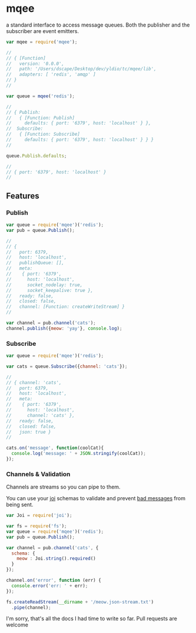 # mqee

a standard interface to access message queues. Both the publisher and the subscriber are event emitters.

``` javascript
var mqee = require('mqee');

//
// { [Function]
//   version: '0.0.0',
//   path: '/Users/dscape/Desktop/dev/yldio/tc/mqee/lib',
//   adapters: [ 'redis', 'amqp' ]
// }
//

var queue = mqee('redis');

//
// { Publish:
//   { [Function: Publish]
//     defaults: { port: '6379', host: 'localhost' } },
//  Subscribe:
//   { [Function: Subscribe]
//     defaults: { port: '6379', host: 'localhost' } } }
//

queue.Publish.defaults;

//
// { port: '6379', host: 'localhost' }
//
```

## Features

### Publish

``` js
var queue = require('mqee')('redis');
var pub = queue.Publish();

//
// {
//   port: 6379,
//   host: 'localhost',
//   publishQueue: [],
//   meta:
//    { port: '6379',
//      host: 'localhost',
//      socket_nodelay: true,
//      socket_keepalive: true },
//   ready: false,
//   closed: false,
//   channel: [Function: createWriteStream] }
//

var channel = pub.channel('cats');
channel.publish({meow: 'yay'}, console.log);
```

### Subscribe

```js
var queue = require('mqee')('redis');

var cats = queue.Subscribe({channel: 'cats'});

//
// { channel: 'cats',
//   port: 6379,
//   host: 'localhost',
//   meta:
//    { port: '6379',
//      host: 'localhost',
//      channel: 'cats' },
//   ready: false,
//   closed: false,
//   json: true }
//

cats.on('message', function(coolCat){
  console.log('message: ' + JSON.stringify(coolCat));
});
```

### Channels & Validation

Channels are streams so you can pipe to them.

You can use your [joi](https://github.com/hapijs/joi) schemas to validate and prevent [bad messages](https://github.com/yldio/mqee/blob/master/examples/meow.json-stream.txt#L8) from being sent.

``` js
var Joi = require('joi');

var fs = require('fs');
var queue = require('mqee')('redis');
var pub = queue.Publish();

var channel = pub.channel('cats', {
  schema: {
    meow : Joi.string().required()
  }
});

channel.on('error', function (err) {
  console.error('err: ' + err);
});

fs.createReadStream(__dirname + '/meow.json-stream.txt')
  .pipe(channel);
```

I'm sorry, that's all the docs I had time to write so far. Pull requests are welcome
